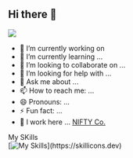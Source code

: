 ## Hi there 👋

<img src="https://komarev.com/ghpvc/?username=your-github-username&style=flat-square&abbreviated=true">

- 🔭 I’m currently working on
- 🌱 I’m currently learning ...
- 👯 I’m looking to collaborate on ...
- 🤔 I’m looking for help with ...
- 💬 Ask me about ...
- 📫 How to reach me: ...
- 😄 Pronouns: ...
- ⚡ Fun fact: ...
- 🏢 I work here ... [NIFTY Co.](https://engineering.nifty.co.jp/)

My SKills</br>
[![My Skills](https://skillicons.dev/icons?perline=5&i=py,go,ruby,rails,linux,aws,gcp,terraform,dynamodb,mysql,postgres,docker,githubactions,p5js,)](https://skillicons.dev)
